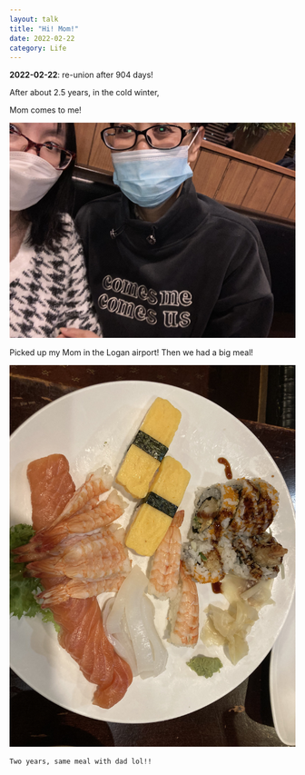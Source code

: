 ```yaml
---
layout: talk
title: "Hi! Mom!"
date: 2022-02-22
category: Life
---
```


**2022-02-22**: re-union after 904 days!

After about 2.5 years, in the cold winter, 

Mom comes to me!

![mom](/images/mom.jpeg)

Picked up my Mom in the Logan airport! Then we had a big meal!

![food](/images/food.jpeg)

```
Two years, same meal with dad lol!!
```
